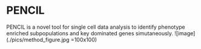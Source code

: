 # PENCIL
PENCIL is a novel tool for single cell data analysis to identify phenotype enriched subpopulations and key dominated genes simutaneously.
![image](./pics/method_figure.jpg =100x100)
